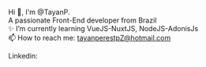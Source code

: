 Hi 👋, I'm @TayanP.
<br>
A passionate Front-End developer from Brazil
<br>
✨ I’m currently learning VueJS-NuxtJS, NodeJS-AdonisJs
<br>
 📫 How to reach me: tayanperestpZ@hotmail.com

Linkedin: 
